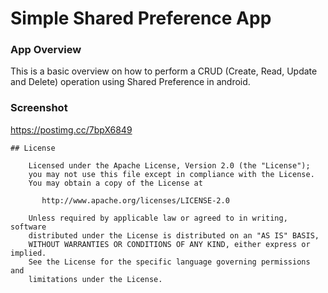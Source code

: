 ﻿# Simple Shared Preference App

### App Overview

This is a basic overview on how to perform a CRUD (Create, Read, Update and Delete) operation using Shared Preference in android.


### Screenshot


https://postimg.cc/7bpX6849


```
## License

    Licensed under the Apache License, Version 2.0 (the "License");
    you may not use this file except in compliance with the License.
    You may obtain a copy of the License at

       http://www.apache.org/licenses/LICENSE-2.0

    Unless required by applicable law or agreed to in writing, software
    distributed under the License is distributed on an "AS IS" BASIS,
    WITHOUT WARRANTIES OR CONDITIONS OF ANY KIND, either express or implied.
    See the License for the specific language governing permissions and
    limitations under the License.
```
